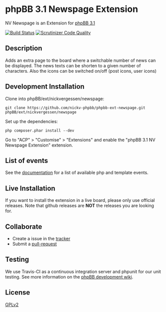# phpBB 3.1 Newspage Extension

NV Newspage is an Extension for [phpBB 3.1](https://www.phpbb.com/)

[![Build Status](https://secure.travis-ci.org/nickvergessen/phpbb-ext-newspage.png?branch=3.1.x)](https://travis-ci.org/nickv-phpbb/phpbb-ext-newspage)
[![Scrutinizer Code Quality](https://scrutinizer-ci.com/g/nickv-phpbb/phpbb-ext-newspage/badges/quality-score.png?b=3.1.x)](https://scrutinizer-ci.com/g/nickv-phpbb/phpbb-ext-newspage/?branch=3.1.x)


## Description

Adds an extra page to the board where a switchable number of news can be displayed.
The news texts can be shorten to a given number of characters.
Also the icons can be switched on/off (post icons, user icons)


## Development Installation

Clone into phpBB/ext/nickvergessen/newspage:

    git clone https://github.com/nickv-phpbb/phpbb-ext-newspage.git phpBB/ext/nickvergessen/newspage

Set up the dependencies:

    php composer.phar install --dev

Go to "ACP" > "Customise" > "Extensions" and enable the "phpBB 3.1 NV Newspage Extension" extension.


## List of events

See the [documentation](docs/events.md) for a list of available php and template events.


## Live Installation

If you want to install the extension in a live board, please only use official releases.
Note that github releases are **NOT** the releases you are looking for.


## Collaborate

* Create a issue in the [tracker](https://github.com/nickv-phpbb/phpbb-ext-newspage/issues)
* Submit a [pull-request](https://github.com/nickv-phpbb/phpbb-ext-newspage/pulls)


## Testing

We use Travis-CI as a continuous integration server and phpunit for our unit testing. See more information on the [phpBB development wiki](https://wiki.phpbb.com/Unit_Tests).


## License

[GPLv2](license.txt)
